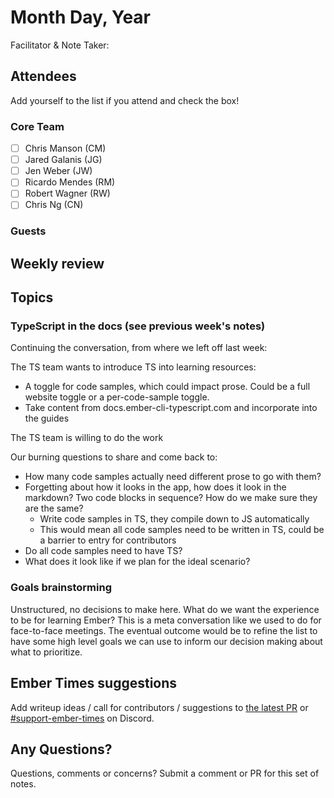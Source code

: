 # Month Day, Year

Facilitator & Note Taker:

## Attendees

Add yourself to the list if you attend and check the box!

### Core Team

- [ ] Chris Manson (CM)
- [ ] Jared Galanis (JG)
- [ ] Jen Weber (JW)
- [ ] Ricardo Mendes (RM)
- [ ] Robert Wagner (RW)
- [ ] Chris Ng (CN)

### Guests

## Weekly review

## Topics


### TypeScript in the docs (see previous week's notes)
<!-- If you would like to add a topic to the agenda please add a suggestion to the PR using the following format: -->
<!-- ### Your topic (INITIALS, expected duration in minutes) -->

Continuing the conversation, from where we left off last week:

The TS team wants to introduce TS into learning resources:

- A toggle for code samples, which could impact prose. Could be a
full website toggle or a per-code-sample toggle.
- Take content from docs.ember-cli-typescript.com and incorporate into the
guides

The TS team is willing to do the work

Our burning questions to share and come back to:

- How many code samples actually need different prose to go with them?
- Forgetting about how it looks in the app, how does it look in the
markdown? Two code blocks in sequence? How do we make sure they are the same?
  - Write code samples in TS, they compile down to JS automatically
  - This would mean all code samples need to be written in TS, could be a
    barrier to entry for contributors
- Do all code samples need to have TS?
- What does it look like if we plan for the ideal scenario?

### Goals brainstorming

Unstructured, no decisions to make here. What do we want the experience to be
for learning Ember? This is a meta conversation like we used to do for
face-to-face meetings. The eventual outcome would be to refine the list
to have some high level goals we can use to inform our decision making
about what to prioritize.

## Ember Times suggestions

Add writeup ideas / call for contributors / suggestions to [the latest PR](https://github.com/ember-learn/ember-blog/pulls?q=is%3Aopen+is%3Apr+label%3A%22%F0%9F%97%9E+embertimes%22%20or%20#support-ember-times) or [#support-ember-times](https://discordapp.com/channels/480462759797063690/485450546887786506) on Discord.

## Any Questions?

Questions, comments or concerns? Submit a comment or PR for this set of notes.
